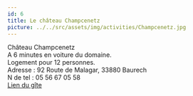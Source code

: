 ```yaml
---
id: 6
title: Le château Champcenetz
picture: ../../src/assets/img/activities/Champcenetz.jpg
---
```

Château Champcenetz  
A 6 minutes en voiture du domaine.  
Logement pour 12 personnes.  
Adresse : 92 Route de Malagar, 33880 Baurech  
N de tel : 05 56 67 05 58  
[Lien du gîte](https://www.booking.com/hotel/fr/chateau-champcenetz.fr.html)
